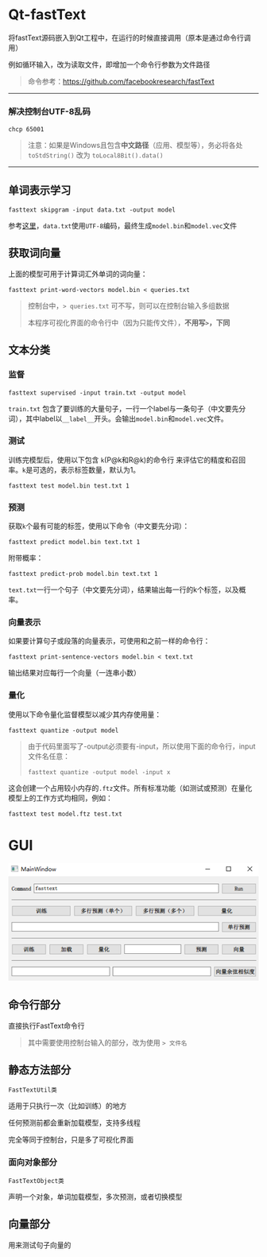 Qt-fastText
===

将fastText源码嵌入到Qt工程中，在运行的时候直接调用（原本是通过命令行调用）

例如循环输入，改为读取文件，即增加一个命令行参数为文件路径

> 命令参考：https://github.com/facebookresearch/fastText

---

### 解决控制台UTF-8乱码

```
chcp 65001
```

> 注意：如果是Windows且包含**中文路径**（应用、模型等），务必将各处 `toStdString()` 改为 `toLocal8Bit().data()`

---

## 单词表示学习

```
fasttext skipgram -input data.txt -output model
```

参考[这里](https://github.com/facebookresearch/fastText#enriching-word-vectors-with-subword-information)，`data.txt`使用`UTF-8`编码，最终生成`model.bin`和`model.vec`文件

## 获取词向量

上面的模型可用于计算词汇外单词的词向量：

```
fasttext print-word-vectors model.bin < queries.txt
```

> 控制台中，`> queries.txt` 可不写，则可以在控制台输入多组数据
>
> 本程序可视化界面的命令行中（因为只能传文件），**不用写`>`，下同**

## 文本分类

### 监督

```
fasttext supervised -input train.txt -output model
```

`train.txt` 包含了要训练的大量句子，一行一个label与一条句子（中文要先分词），其中label以`__label__`开头。会输出`model.bin`和`model.vec`文件。

### 测试

训练完模型后，使用以下包含 `k`(P@k和R@k)的命令行 来评估它的精度和召回率。`k`是可选的，表示标签数量，默认为1。

```
fasttext test model.bin test.txt 1
```

### 预测

获取`k`个最有可能的标签，使用以下命令（中文要先分词）：

```
fasttext predict model.bin text.txt 1
```

附带概率：

```
fasttext predict-prob model.bin text.txt 1
```

`text.txt`一行一个句子（中文要先分词），结果输出每一行的k个标签，以及概率。

### 向量表示

如果要计算句子或段落的向量表示，可使用和之前一样的命令行：

```
fasttext print-sentence-vectors model.bin < text.txt
```

输出结果对应每行一个向量（一连串小数）

### 量化

使用以下命令量化监督模型以减少其内存使用量：

```
fasttext quantize -output model
```

> 由于代码里面写了-output必须要有-input，所以使用下面的命令行，input文件名任意：
>
> ```
> fasttext quantize -output model -input x
> ```

这会创建一个占用较小内存的`.ftz`文件。所有标准功能（如测试或预测）在量化模型上的工作方式均相同，例如：

```
fasttext test model.ftz test.txt
```



# GUI

![截图1](pictures/p1.png)

## 命令行部分

直接执行FastText命令行

> 其中需要使用控制台输入的部分，改为使用 `> 文件名`

## 静态方法部分

`FastTextUtil类`

适用于只执行一次（比如训练）的地方

任何预测前都会重新加载模型，支持多线程

完全等同于控制台，只是多了可视化界面

### 面向对象部分

`FastTextObject类`

声明一个对象，单词加载模型，多次预测，或者切换模型

## 向量部分

用来测试句子向量的

